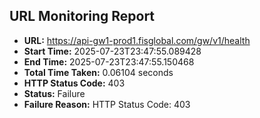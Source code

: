 ## URL Monitoring Report

- **URL:** https://api-gw1-prod1.fisglobal.com/gw/v1/health
- **Start Time:** 2025-07-23T23:47:55.089428
- **End Time:** 2025-07-23T23:47:55.150468
- **Total Time Taken:** 0.06104 seconds
- **HTTP Status Code:** 403
- **Status:** Failure
- **Failure Reason:** HTTP Status Code: 403
